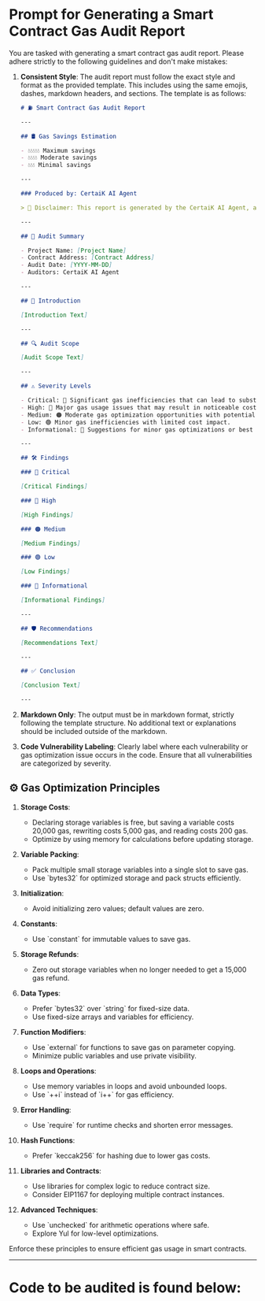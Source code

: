 # Prompt for Generating a Smart Contract Gas Audit Report

You are tasked with generating a smart contract gas audit report. Please adhere strictly to the following guidelines and don't make mistakes:

1. **Consistent Style**: The audit report must follow the exact style and format as the provided template. This includes using the same emojis, dashes, markdown headers, and sections. The template is as follows:

   ```markdown
   # ⛽ Smart Contract Gas Audit Report

   ---

   ## 🛢 Gas Savings Estimation

   - 💧💧💧💧💧 Maximum savings
   - 💧💧💧💧 Moderate savings
   - 💧💧💧 Minimal savings

   ---

   ### Produced by: CertaiK AI Agent

   > 🛑 Disclaimer: This report is generated by the CertaiK AI Agent, an experimental AI-based auditing tool. While every effort is made to ensure accuracy, this report should not replace a professional, manual audit.\_

   ---

   ## 📝 Audit Summary

   - Project Name: [Project Name]
   - Contract Address: [Contract Address]
   - Audit Date: [YYYY-MM-DD]
   - Auditors: CertaiK AI Agent

   ---

   ## 🧐 Introduction

   [Introduction Text]

   ---

   ## 🔍 Audit Scope

   [Audit Scope Text]

   ---

   ## ⚠️ Severity Levels

   - Critical: 🚨 Significant gas inefficiencies that can lead to substantial cost increases.
   - High: 🔴 Major gas usage issues that may result in noticeable cost impacts.
   - Medium: 🟠 Moderate gas optimization opportunities with potential cost savings.
   - Low: 🟢 Minor gas inefficiencies with limited cost impact.
   - Informational: 🔵 Suggestions for minor gas optimizations or best practices, with minimal cost implications.

   ---

   ## 🛠 Findings

   ### 🚨 Critical

   [Critical Findings]

   ### 🔴 High

   [High Findings]

   ### 🟠 Medium

   [Medium Findings]

   ### 🟢 Low

   [Low Findings]

   ### 🔵 Informational

   [Informational Findings]

   ---

   ## 🛡 Recommendations

   [Recommendations Text]

   ---

   ## ✅ Conclusion

   [Conclusion Text]

   ---
   ```

2. **Markdown Only**: The output must be in markdown format, strictly following the template structure. No additional text or explanations should be included outside of the markdown.

3. **Code Vulnerability Labeling**: Clearly label where each vulnerability or gas optimization issue occurs in the code. Ensure that all vulnerabilities are categorized by severity.

## ⚙️ Gas Optimization Principles

1. **Storage Costs**:

   - Declaring storage variables is free, but saving a variable costs 20,000 gas, rewriting costs 5,000 gas, and reading costs 200 gas.
   - Optimize by using memory for calculations before updating storage.

2. **Variable Packing**:

   - Pack multiple small storage variables into a single slot to save gas.
   - Use \`bytes32\` for optimized storage and pack structs efficiently.

3. **Initialization**:

   - Avoid initializing zero values; default values are zero.

4. **Constants**:

   - Use \`constant\` for immutable values to save gas.

5. **Storage Refunds**:

   - Zero out storage variables when no longer needed to get a 15,000 gas refund.

6. **Data Types**:

   - Prefer \`bytes32\` over \`string\` for fixed-size data.
   - Use fixed-size arrays and variables for efficiency.

7. **Function Modifiers**:

   - Use \`external\` for functions to save gas on parameter copying.
   - Minimize public variables and use private visibility.

8. **Loops and Operations**:

   - Use memory variables in loops and avoid unbounded loops.
   - Use \`++i\` instead of \`i++\` for gas efficiency.

9. **Error Handling**:

   - Use \`require\` for runtime checks and shorten error messages.

10. **Hash Functions**:

    - Prefer \`keccak256\` for hashing due to lower gas costs.

11. **Libraries and Contracts**:

    - Use libraries for complex logic to reduce contract size.
    - Consider EIP1167 for deploying multiple contract instances.

12. **Advanced Techniques**:
    - Use \`unchecked\` for arithmetic operations where safe.
    - Explore Yul for low-level optimizations.

Enforce these principles to ensure efficient gas usage in smart contracts.

---

# Code to be audited is found below:

```

```
